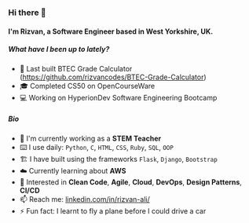 ### Hi there 👋

#### I'm Rizvan, a Software Engineer based in West Yorkshire, UK.

##### What have I been up to lately?

- 🏫 Last built BTEC Grade Calculator (https://github.com/rizvancodes/BTEC-Grade-Calculator)
- 🎓 Completed CS50 on OpenCourseWare
- 💻 Working on HyperionDev Software Engineering Bootcamp

##### Bio

- 🧬 I'm currently working as a **STEM Teacher**
- ⌨️ I use daily: `Python`, `C`, `HTML`, `CSS`, `Ruby`, `SQL`, `OOP`
- 🏗️ I have built using the frameworks `Flask`, `Django`, `Bootstrap`
- ☁️ Currently learning about **AWS**
- 💬 Interested in **Clean Code**, **Agile**, **Cloud**, **DevOps**, **Design Patterns**, **CI/CD**
- 📫 Reach me: [linkedin.com/in/rizvan-ali/](https://www.linkedin.com/in/rizvan-ali/)
- ⚡️ Fun fact: I learnt to fly a plane before I could drive a car
